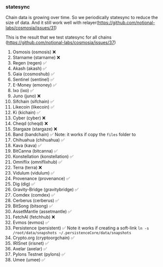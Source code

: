 ### statesync

Chain data is growing over time. So we periodically statesync to reduce the size of data. And it still work well with relayer(https://github.com/notional-labs/cosmosia/issues/31)

This is the result that we test statesync for all chains (https://github.com/notional-labs/cosmosia/issues/37)


1.  Osmosis (osmosis) :x:
2. Starname (starname) :x:
3. Regen (regen) :white_check_mark:
4. Akash (akash) :white_check_mark:
5. Gaia (cosmoshub) :white_check_mark:
6. Sentinel (sentinel) :white_check_mark:
7. E-Money (emoney) :white_check_mark:
8. Ixo (ixo) :white_check_mark:
9. Juno (juno) :x:
10. Sifchain (sifchain) :white_check_mark:
11. Likecoin (likecoin) :white_check_mark:
12. Ki (kichain) :white_check_mark:
13. Cyber (cyber) :x:
14. Cheqd (cheqd) :x:
15. Stargaze (stargaze) :x:
16. Band (bandchain) :white_check_mark: Note: it works if copy the `files` folder to
17. Chihuahua (chihuahua) :white_check_mark:
18. Kava (kava)  :white_check_mark:
19. BitCanna (bitcanna) :white_check_mark:
20. Konstellation (konstellation) :white_check_mark:
21. Omniflix (omniflixhub) :white_check_mark:
22. Terra (terra) :x:
23. Vidulum (vidulum) :white_check_mark:
24. Provenance (provenance) :white_check_mark:
25. Dig (dig) :white_check_mark:
26. Gravity-Bridge (gravitybridge) :white_check_mark:
27. Comdex (comdex) :white_check_mark:
28. Cerberus (cerberus) :white_check_mark:
29. BitSong (bitsong) :white_check_mark:
30. AssetMantle (assetmantle) :white_check_mark:
31. FetchAI (fetchhub) :x:
32. Evmos (evmos) :white_check_mark:
33. Persistence (persistent) :white_check_mark: Note it works if creating a soft-link `ln -s /root/data/snapshots ~/.persistenceCore/data/snapshots`
34. Crypto.org (cryptoorgchain) :white_check_mark:
35. IRISnet (irisnet) :white_check_mark:
36. Axelar (axelar) :white_check_mark:
37. Pylons Testnet (pylons) :white_check_mark:
38. Umee (umee) :white_check_mark:
